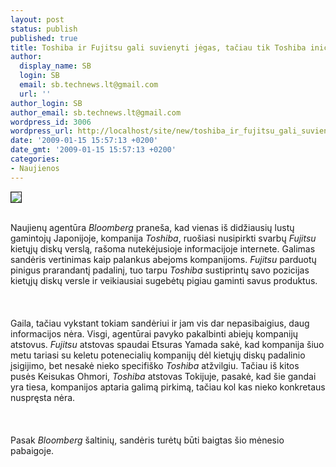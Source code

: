 ```yaml
---
layout: post
status: publish
published: true
title: Toshiba ir Fujitsu gali suvienyti jėgas, tačiau tik Toshiba iniciatyva
author:
  display_name: SB
  login: SB
  email: sb.technews.lt@gmail.com
  url: ''
author_login: SB
author_email: sb.technews.lt@gmail.com
wordpress_id: 3006
wordpress_url: http://localhost/site/new/toshiba_ir_fujitsu_gali_suvienyti_jegas__taciau_tik_toshiba_iniciatyva/
date: '2009-01-15 15:57:13 +0200'
date_gmt: '2009-01-15 15:57:13 +0200'
categories:
- Naujienos
---
```

<div class="imgright"><img src="http://tbn3.google.com/images?q=tbn:e7PncmVs8C4IgM:http://files.techinfovn.com/2008/06/toshiba_hdd-thumb-450x3373.jpg" border="1"></div>
<p><br>Naujienų agentūra <i>Bloomberg</i> praneša, kad vienas iš didžiausių lustų gamintojų Japonijoje, kompanija <i>Toshiba</i>, ruošiasi nusipirkti svarbų <i>Fujitsu</i> kietųjų diskų verslą, rašoma nutekėjusioje informacijoje internete. Galimas sandėris vertinimas kaip palankus abejoms kompanijoms. <i>Fujitsu</i> parduotų pinigus prarandantį padalinį, tuo tarpu <i>Toshiba</i> sustiprintų savo pozicijas kietųjų diskų versle ir veikiausiai sugebėtų pigiau gaminti savus produktus.<br />
<br><br />
<br>Gaila, tačiau vykstant tokiam sandėriui ir jam vis dar nepasibaigius, daug informacijos nėra. Visgi, agentūrai pavyko pakalbinti abiejų kompanijų atstovus. <i>Fujitsu</i> atstovas spaudai Etsuras Yamada sakė, kad kompanija šiuo metu tariasi su keletu potenecialių kompanijų dėl kietųjų diskų padalinio įsigijimo, bet nesakė nieko specifiško <i>Toshiba</i> atžvilgiu. Tačiau iš kitos pusės Keisukas Ohmori, <i>Toshiba</i> atstovas Tokijuje, pasakė, kad šie gandai yra tiesa, kompanijos aptaria galimą pirkimą, tačiau kol kas nieko konkretaus nuspręsta nėra.<br />
<br><br />
<br>Pasak <i>Bloomberg</i> šaltinių, sandėris turėtų būti baigtas šio mėnesio pabaigoje.<br />
<br><br />
<br><br />
<br></p>
